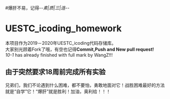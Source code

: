 #爆肝不易，记得--*素|质|三|连*--
# UESTC_icoding_homework
本项目作为2019－2020年UESTC_icoding代码存储库。  
大家别光顾着Fork了哦，有空也记得**Commit,Push and New pull request!**  
*10-1* has already finished with full mark by WangZ!!!  
## 由于突然要求18周前完成所有实验  
兄弟们，我们不论遇到什么困难，都不要怕，勇敢地面对它！战胜困难最好的方法就是“自学”它！“爆肝”就是胜利！加油，奥利给！！！
